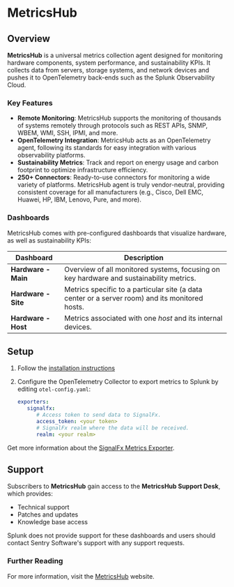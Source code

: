 # MetricsHub

## Overview

**MetricsHub** is a universal metrics collection agent designed for monitoring hardware components, system performance, and sustainability KPIs. It collects data from servers, storage systems, and network devices and pushes it to OpenTelemetry back-ends such as the Splunk Observability Cloud.

### Key Features

- **Remote Monitoring**: MetricsHub supports the monitoring of thousands of systems remotely through protocols such as REST APIs, SNMP, WBEM, WMI, SSH, IPMI, and more.
- **OpenTelemetry Integration**: MetricsHub acts as an OpenTelemetry agent, following its standards for easy integration with various observability platforms.
- **Sustainability Metrics**: Track and report on energy usage and carbon footprint to optimize infrastructure efficiency.
- **250+ Connectors**: Ready-to-use connectors for monitoring a wide variety of platforms. MetricsHub agent is truly vendor-neutral, providing consistent coverage for all manufacturers (e.g., Cisco, Dell EMC, Huawei, HP, IBM, Lenovo, Pure, and more).

### Dashboards

MetricsHub comes with pre-configured dashboards that visualize hardware, as well as sustainability KPIs:

| Dashboard | Description |
| --- | --- |
| **Hardware - Main** | Overview of all monitored systems, focusing on key hardware and sustainability metrics. |
| **Hardware - Site** | Metrics specific to a particular site (a data center or a server room) and its monitored hosts. |
| **Hardware - Host** | Metrics associated with one *host* and its internal devices. |

## Setup

1. Follow the [installation instructions](https://metricshub.com/docs/latest/installation/index.html)
2. Configure the OpenTelemetry Collector to export metrics to Splunk by editing `otel-config.yaml`:

    ```yaml
    exporters:
       signalfx:
          # Access token to send data to SignalFx.
          access_token: <your token>
          # SignalFx realm where the data will be received.
          realm: <your realm>
    ```

Get more information about the [SignalFx Metrics Exporter](https://github.com/open-telemetry/opentelemetry-collector-contrib/tree/main/exporter/signalfxexporter).

## Support

Subscribers to **MetricsHub** gain access to the **MetricsHub Support Desk**, which provides:

- Technical support
- Patches and updates
- Knowledge base access

Splunk does not provide support for these dashboards and users should contact Sentry Software's support with any support requests.

### Further Reading

For more information, visit the [MetricsHub](https://metricshub.com/) website.
